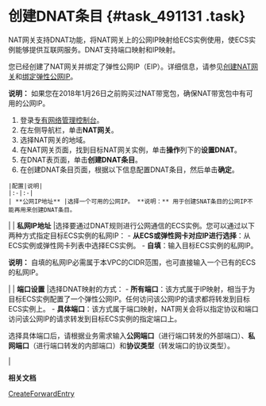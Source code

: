 # 创建DNAT条目 {#task_491131 .task}

NAT网关支持DNAT功能，将NAT网关上的公网IP映射给ECS实例使用，使ECS实例能够提供互联网服务。DNAT支持端口映射和IP映射。

您已经创建了NAT网关并绑定了弹性公网IP（EIP）。详细信息，请参见[创建NAT网关](../intl.zh-CN/快速入门/创建NAT网关.md#)和[绑定弹性公网IP](../intl.zh-CN/快速入门/绑定弹性公网IP.md#)。

**说明：** 如果您在2018年1月26日之前购买过NAT带宽包，确保NAT带宽包中有可用的公网IP。

1.  登录[专有网络管理控制台](https://vpcnext.console.aliyun.com/nat/)。
2.  在左侧导航栏，单击**NAT网关**。
3.  选择NAT网关的地域。
4.   在NAT网关页面，找到目标NAT网关实例，单击**操作**列下的**设置DNAT**。 
5.   在DNAT表页面，单击**创建DNAT条目**。 
6.   在创建DNAT条目页面，根据以下信息配置DNAT条目，然后单击**确定**。 

    |配置|说明|
    |:-|:-|
    | **公网IP地址** |选择一个可用的公网IP。 **说明：** 用于创建SNAT条目的公网IP不能再用来创建DNAT条目。

 |
    | **私网IP地址** |选择要通过DNAT规则进行公网通信的ECS实例。您可以通过以下两种方式指定目标ECS实例的私网IP：     -    **从ECS或弹性网卡对应IP进行选择**：从ECS实例或弹性网卡列表中选择ECS实例。
    -    **自填**：输入目标ECS实例的私网IP。

**说明：** 自填的私网IP必需属于本VPC的CIDR范围，也可直接输入一个已有的ECS的私网IP。

 |
    | **端口设置** |选择DNAT映射的方式：     -    **所有端口**：该方式属于IP映射，相当于为目标ECS实例配置了一个弹性公网IP。任何访问该公网IP的请求都将转发到目标ECS实例上。
    -    **具体端口**：该方式属于端口映射，NAT网关会将以指定协议和端口访问该公网IP的请求转发到目标ECS实例的指定端口上。

选择具体端口后，请根据业务需求输入**公网端口**（进行端口转发的外部端口）、**私网端口**（进行端口转发的内部端口）和**协议类型**（转发端口的协议类型）。

 |


**相关文档**  


[CreateForwardEntry](../../../../../intl.zh-CN/API参考/NAT网关/CreateForwardEntry.md#)

